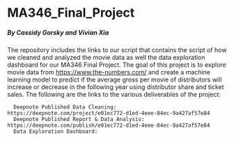# MA346_Final_Project
##### By Cassidy Gorsky and Vivian Xia

The repository includes the links to our script that contains the script of how we cleaned and analyzed the movie data as well the data exploration dashboard
for our MA346 Final Project.
The goal of this project is to explore movie data from https://www.the-numbers.com/ and create a machine learning model 
to predict if the average gross per movie of distributors will increase or decrease in the following year using distributor share and ticket sales.
The following are the links to the various deliverables of the project:

      Deepnote Published Data Cleaning: https://deepnote.com/project/e01ec772-d1ed-4eee-84ec-9a427af57e84
      Deepnote Published Report & Data Analysis: https://deepnote.com/publish/e01ec772-d1ed-4eee-84ec-9a427af57e84
      Data Exploration Dashboard:
 

